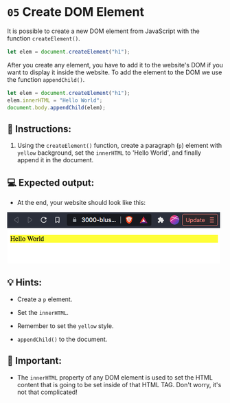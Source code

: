 # `05` Create DOM Element

It is possible to create a new DOM element from JavaScript with the function `createElement()`.

```js
let elem = document.createElement("h1");
```

After you create any element, you have to add it to the website's DOM if you want to display it inside the website. To add the element to the DOM we use the function `appendChild()`.

```js
let elem = document.createElement("h1");
elem.innerHTML = "Hello World";
document.body.appendChild(elem);
```

## 📝 Instructions:

1. Using the `createElement()` function, create a paragraph (`p`) element with `yellow` background, set the `innerHTML` to 'Hello World', and finally append it in the document.

## 💻 Expected output:

+ At the end, your website should look like this:

![exercise 5 expected preview](../../.learn/assets/05.png)

## 💡 Hints:

+ Create a `p` element.

+ Set the `innerHTML`.

+ Remember to set the `yellow` style.

+ `appendChild()` to the document.

## 🔎 Important:

+ The `innerHTML` property of any DOM element is used to set the HTML content that is going to be set inside of that HTML TAG. Don't worry, it's not that complicated!
